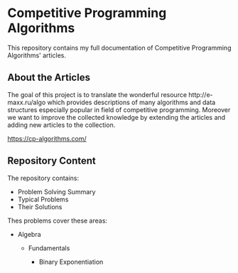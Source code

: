 # Competitive Programming Algorithms
<p> This repository contains my full documentation of Competitive Programming Algorithms' articles. </p>

<h2> About the Articles </h2>

<p> The goal of this project is to translate the wonderful resource http://e-maxx.ru/algo which provides descriptions of many algorithms and data structures especially popular in field of competitive programming. Moreover we want to improve the collected knowledge by extending the articles and adding new articles to the collection. </p>

https://cp-algorithms.com/

<h2> Repository Content </h2>

<p> The repository contains: </p>
<ul>
<li>  Problem Solving Summary </li>
<li>  Typical Problems </li>
<li>  Their Solutions </li>
</ul>

<p> Thes problems cover these areas: </p>
<ul>
  <li> Algebra </li>
  <ul>
  <li> Fundamentals </li>
    <ul>
    <li> Binary Exponentiation </li>
    </ul>
  </ul>
</ul>

